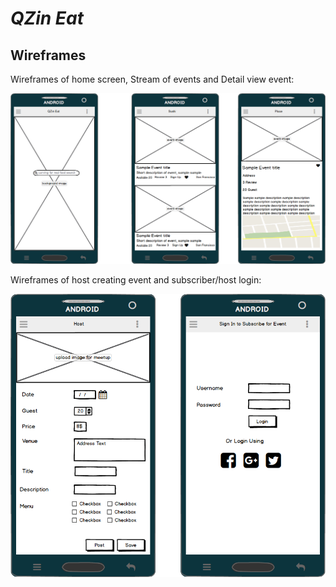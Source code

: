 # *QZin Eat*

## Wireframes

Wireframes of home screen, Stream of events and Detail view event:

<img src='./QZinEat-Mockup1.png' title='Mockup' width='' alt='Mockup' />


Wireframes of host creating event and subscriber/host login:

<img src='./QZinEat-Mockup2.png' title='Mockup' width='' alt='Mockup' />
